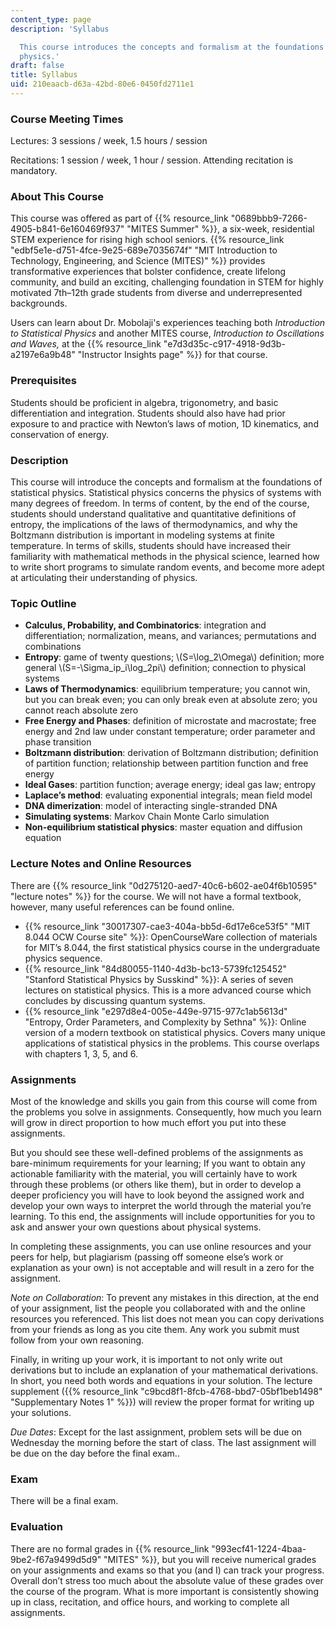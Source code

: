 ```yaml
---
content_type: page
description: 'Syllabus

  This course introduces the concepts and formalism at the foundations of statistical
  physics.'
draft: false
title: Syllabus
uid: 210eaacb-d63a-42bd-80e6-0450fd2711e1
---
```

### Course Meeting Times

Lectures: 3 sessions / week, 1.5 hours / session

Recitations: 1 session / week, 1 hour / session. Attending recitation is mandatory.

### About This Course

This course was offered as part of {{% resource_link "0689bbb9-7266-4905-b841-6e160469f937" "MITES Summer" %}}, a six-week, residential STEM experience for rising high school seniors. {{% resource_link "edbf5e1e-d751-4fce-9e25-689e7035674f" "MIT Introduction to Technology, Engineering, and Science (MITES)" %}} provides transformative experiences that bolster confidence, create lifelong community, and build an exciting, challenging foundation in STEM for highly motivated 7th–12th grade students from diverse and underrepresented backgrounds.

Users can learn about Dr. Mobolaji's experiences teaching both *Introduction to Statistical Physics* and another MITES course, *Introduction to Oscillations and Waves,* at the {{% resource_link "e7d3d35c-c917-4918-9d3b-a2197e6a9b48" "Instructor Insights page" %}} for that course.

### Prerequisites

Students should be proficient in algebra, trigonometry, and basic differentiation and integration. Students should also have had prior exposure to and practice with Newton’s laws of motion, 1D kinematics, and conservation of energy.

### Description

This course will introduce the concepts and formalism at the foundations of statistical physics. Statistical physics concerns the physics of systems with many degrees of freedom. In terms of content, by the end of the course, students should understand qualitative and quantitative definitions of entropy, the implications of the laws of thermodynamics, and why the Boltzmann distribution is important in modeling systems at finite temperature. In terms of skills, students should have increased their familiarity with mathematical methods in the physical science, learned how to write short programs to simulate random events, and become more adept at articulating their understanding of physics.

### Topic Outline

- **Calculus, Probability, and Combinatorics**: integration and differentiation; normalization, means, and variances; permutations and combinations
- **Entropy**: game of twenty questions; \\(S=\log_2\Omega\\) definition; more general \\(S=-\Sigma_ip_i\log_2pi\\) definition; connection to physical systems
- **Laws of Thermodynamics**: equilibrium temperature; you cannot win, but you can break even; you can only break even at absolute zero; you cannot reach absolute zero
- **Free Energy and Phases**: definition of microstate and macrostate; free energy and 2nd law under constant temperature; order parameter and phase transition
- **Boltzmann distribution**: derivation of Boltzmann distribution; definition of partition function; relationship between partition function and free energy
- **Ideal Gases**: partition function; average energy; ideal gas law; entropy
- **Laplace’s method**: evaluating exponential integrals; mean field model
- **DNA dimerization**: model of interacting single-stranded DNA
- **Simulating systems**: Markov Chain Monte Carlo simulation
- **Non-equilibrium statistical physics**: master equation and diffusion equation

### Lecture Notes and Online Resources

There are {{% resource_link "0d275120-aed7-40c6-b602-ae04f6b10595" "lecture notes" %}} for the course. We will not have a formal textbook, however, many useful references can be found online.

- {{% resource_link "30017307-cae3-404a-bb5d-6d17e6ce53f5" "MIT 8.044 OCW Course site" %}}: OpenCourseWare collection of materials for MIT’s 8.044, the first statistical physics course in the undergraduate physics sequence.
- {{% resource_link "84d80055-1140-4d3b-bc13-5739fc125452" "Stanford Statistical Physics by Susskind" %}}: A series of seven lectures on statistical physics. This is a more advanced course which concludes by discussing quantum systems.
- {{% resource_link "e297d8e4-005e-449e-9715-977c1ab5613d" "Entropy, Order Parameters, and Complexity by Sethna" %}}: Online version of a modern textbook on statistical physics. Covers many unique applications of statistical physics in the problems. This course overlaps with chapters 1, 3, 5, and 6.

### Assignments

Most of the knowledge and skills you gain from this course will come from the problems you solve in assignments. Consequently, how much you learn will grow in direct proportion to how much effort you put into these assignments.  

But you should see these well-defined problems of the assignments as bare-minimum requirements for your learning; If you want to obtain any actionable familiarity with the material, you will certainly have to work through these problems (or others like them), but in order to develop a deeper proficiency you will have to look beyond the assigned work and develop your own ways to interpret the world through the material you’re learning. To this end, the assignments will include opportunities for you to ask and answer your own questions about physical systems.

In completing these assignments, you can use online resources and your peers for help, but plagiarism (passing off someone else’s work or explanation as your own) is not acceptable and will result in a zero for the assignment.

*Note on Collaboration*: To prevent any mistakes in this direction, at the end of your assignment, list the people you collaborated with and the online resources you referenced. This list does not mean you can copy derivations from your friends as long as you cite them. Any work you submit must follow from your own reasoning.

Finally, in writing up your work, it is important to not only write out derivations but to include an explanation of your mathematical derivations. In short, you need both words and equations in your solution. The lecture supplement ({{% resource_link "c9bcd8f1-8fcb-4768-bbd7-05bf1beb1498" "Supplementary Notes 1" %}}) will review the proper format for writing up your solutions.

*Due Dates*: Except for the last assignment, problem sets will be due on Wednesday the morning before the start of class. The last assignment will be due on the day before the final exam..

### Exam

There will be a final exam.

### Evaluation

There are no formal grades in {{% resource_link "993ecf41-1224-4baa-9be2-f67a9499d5d9" "MITES" %}}, but you will receive numerical grades on your assignments and exams so that you (and I) can track your progress. Overall don’t stress too much about the absolute value of these grades over the course of the program. What is more important is consistently showing up in class, recitation, and office hours, and working to complete all assignments.